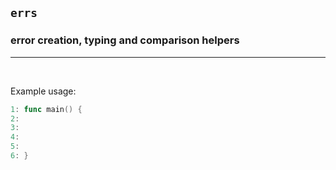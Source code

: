 ## `errs`
### error creation, typing and comparison helpers
---
<br>

Example usage:
```go
1: func main() {
2: 	 
3:	 
4:
5:	 
6: }
```
